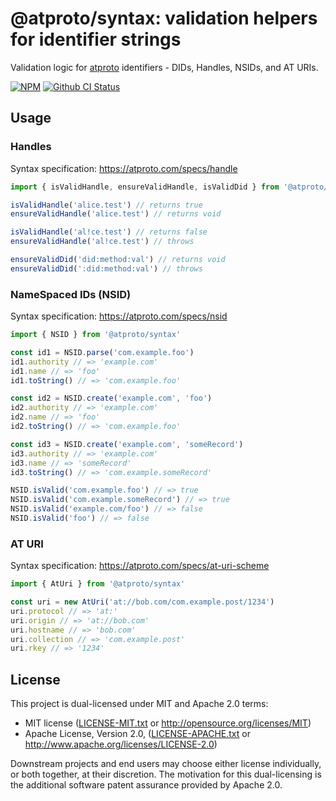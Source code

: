 # @atproto/syntax: validation helpers for identifier strings

Validation logic for [atproto](https://atproto.com) identifiers - DIDs, Handles, NSIDs, and AT URIs.

[![NPM](https://img.shields.io/npm/v/@atproto/crypto)](https://www.npmjs.com/package/@atproto/syntax)
[![Github CI Status](https://github.com/bluesky-social/atproto/actions/workflows/repo.yaml/badge.svg)](https://github.com/bluesky-social/atproto/actions/workflows/repo.yaml)

## Usage

### Handles

Syntax specification: <https://atproto.com/specs/handle>

```typescript
import { isValidHandle, ensureValidHandle, isValidDid } from '@atproto/syntax'

isValidHandle('alice.test') // returns true
ensureValidHandle('alice.test') // returns void

isValidHandle('al!ce.test') // returns false
ensureValidHandle('al!ce.test') // throws

ensureValidDid('did:method:val') // returns void
ensureValidDid(':did:method:val') // throws
```

### NameSpaced IDs (NSID)

Syntax specification: <https://atproto.com/specs/nsid>

```typescript
import { NSID } from '@atproto/syntax'

const id1 = NSID.parse('com.example.foo')
id1.authority // => 'example.com'
id1.name // => 'foo'
id1.toString() // => 'com.example.foo'

const id2 = NSID.create('example.com', 'foo')
id2.authority // => 'example.com'
id2.name // => 'foo'
id2.toString() // => 'com.example.foo'

const id3 = NSID.create('example.com', 'someRecord')
id3.authority // => 'example.com'
id3.name // => 'someRecord'
id3.toString() // => 'com.example.someRecord'

NSID.isValid('com.example.foo') // => true
NSID.isValid('com.example.someRecord') // => true
NSID.isValid('example.com/foo') // => false
NSID.isValid('foo') // => false
```

### AT URI

Syntax specification: <https://atproto.com/specs/at-uri-scheme>

```typescript
import { AtUri } from '@atproto/syntax'

const uri = new AtUri('at://bob.com/com.example.post/1234')
uri.protocol // => 'at:'
uri.origin // => 'at://bob.com'
uri.hostname // => 'bob.com'
uri.collection // => 'com.example.post'
uri.rkey // => '1234'
```

## License

This project is dual-licensed under MIT and Apache 2.0 terms:

- MIT license ([LICENSE-MIT.txt](https://github.com/bluesky-social/atproto/blob/main/LICENSE-MIT.txt) or http://opensource.org/licenses/MIT)
- Apache License, Version 2.0, ([LICENSE-APACHE.txt](https://github.com/bluesky-social/atproto/blob/main/LICENSE-APACHE.txt) or http://www.apache.org/licenses/LICENSE-2.0)

Downstream projects and end users may choose either license individually, or both together, at their discretion. The motivation for this dual-licensing is the additional software patent assurance provided by Apache 2.0.
